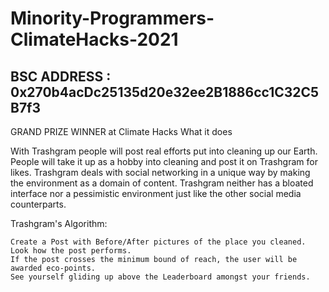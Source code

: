 # Minority-Programmers-ClimateHacks-2021

## BSC ADDRESS : 0x270b4acDc25135d20e32ee2B1886cc1C32C5B7f3

GRAND PRIZE WINNER at Climate Hacks
What it does

With Trashgram people will post real efforts put into cleaning up our Earth. People will take it up as a hobby into cleaning and post it on Trashgram for likes. Trashgram deals with social networking in a unique way by making the environment as a domain of content. Trashgram neither has a bloated interface nor a pessimistic environment just like the other social media counterparts.

Trashgram's Algorithm:

    Create a Post with Before/After pictures of the place you cleaned.
    Look how the post performs.
    If the post crosses the minimum bound of reach, the user will be awarded eco-points.
    See yourself gliding up above the Leaderboard amongst your friends.

